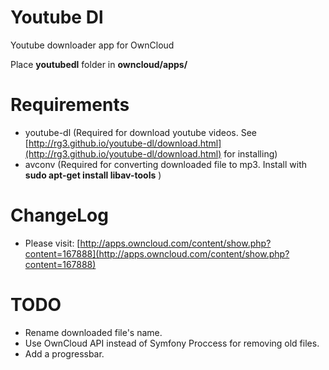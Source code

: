 # Youtube Dl
Youtube downloader app for OwnCloud

Place **youtubedl** folder in **owncloud/apps/**

# Requirements
* youtube-dl (Required for download youtube videos. See [http://rg3.github.io/youtube-dl/download.html](http://rg3.github.io/youtube-dl/download.html) for installing)
* avconv (Required for converting downloaded file to mp3. Install with **sudo apt-get install libav-tools** )

# ChangeLog
* Please visit: [http://apps.owncloud.com/content/show.php?content=167888](http://apps.owncloud.com/content/show.php?content=167888)

# TODO
* Rename downloaded file's name.
* Use OwnCloud API instead of Symfony Proccess for removing old files.
* Add a progressbar.
